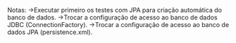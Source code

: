 Notas:
->Executar primeiro os testes com JPA para criação automática do banco de dados.
->Trocar a configuração de acesso ao banco de dados JDBC (ConnectionFactory).
->Trocar a configuração de acesso ao banco de dados JPA (persistence.xml).
